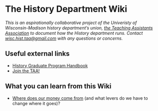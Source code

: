 # The History Department Wiki
*This is an aspirationally collaborative project of the Univeristy of Wisconsin-Madison history department’s union, [the Teaching Assistants Association](https://taa-madison.org) to document how the History department runs. Contact [wisc.hist.taa@gmail.com](mailto:wisc.hist.taa@gmail.com) with any questions or concerns.* 

## Useful external links
* [History Graduate Program Handbook](https://history.wisc.edu/our-graduate-program/current-students/graduate-program-handbook/)
* [Join the TAA!](https://taa-madison.org/join/)

## What you can learn from this Wiki
* [Where does our money come from](https://github.com/history-taa/dept-wiki/blob/main/funding.md) (and what levers do we have to change where it goes)?
